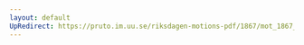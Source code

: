 ```yaml
---
layout: default
UpRedirect: https://pruto.im.uu.se/riksdagen-motions-pdf/1867/mot_1867__ak__62/mot_1867__ak__62-001.pdf
---
```

